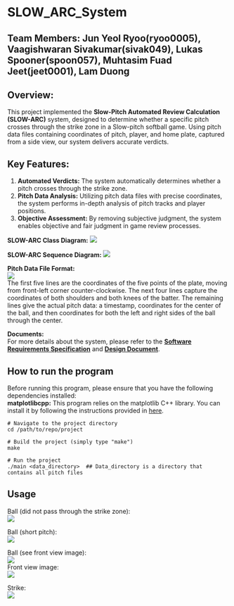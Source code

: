 # SLOW_ARC_System
## Team Members: Jun Yeol Ryoo(ryoo0005), Vaagishwaran Sivakumar(sivak049), Lukas Spooner(spoon057), Muhtasim Fuad Jeet(jeet0001), Lam Duong

## Overview:
This project implemented the **Slow-Pitch Automated Review Calculation (SLOW-ARC)** system, designed to determine whether a specific pitch crosses through the strike zone in a Slow-pitch softball game. Using pitch data files containing coordinates of pitch, player, and home plate, captured from a side view, our system delivers accurate verdicts.

## Key Features:
1) **Automated Verdicts:** The system automatically determines whether a pitch crosses through the strike zone.
2) **Pitch Data Analysis:** Utilizing pitch data files with precise coordinates, the system performs in-depth analysis of pitch tracks and player positions.
3) **Objective Assessment:** By removing subjective judgment, the system enables objective and fair judgment in game review processes.

**SLOW-ARC Class Diagram:**
![](images/SLOW-ARC_ClassDiagram.bmp)

**SLOW-ARC Sequence Diagram:**
![](images/sequence_diagram.bmp)

**Pitch Data File Format:**<br>
![](images/pitch_data_file.bmp)<br>
The first five lines are the coordinates of the five points of the plate, moving from front-left corner counter-clockwise. The next four lines capture the coordinates of both shoulders and both knees of the batter. The remaining lines give the actual pitch data: a timestamp, coordinates for the center of the ball, and then coordinates for both the left and right sides of the ball through the center.<br>

**Documents:**<br>
For more details about the system, please refer to the [**Software Requirements Specification**](documents/SRS_v_3.0.pdf) and [**Design Document**](documents/DesignDoc.docx.pdf).

## How to run the program
Before running this program, please ensure that you have the following dependencies installed:<br>
**matplotlibcpp:** This program relies on the matplotlib C++ library. You can install it by following the instructions provided in [here](https://github.com/lava/matplotlib-cpp).
```
# Navigate to the project directory 
cd /path/to/repo/project

# Build the project (simply type "make")
make
 
# Run the project
./main <data_directory>  ## Data_directory is a directory that contains all pitch files
```

## Usage
Ball (did not pass through the strike zone):<br>
![](images/ball1.gif)

Ball (short pitch):<br>
![](images/ball2_short.gif)

Ball (see front view image):<br>
![](images/ball3.gif)<br>
Front view image:<br>
![](images/ball3_front.bmp)

Strike:<br>
![](images/strike.gif)
